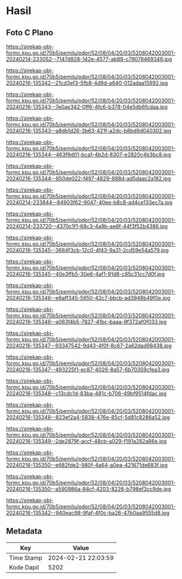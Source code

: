 # Hasil

## Foto C Plano

https://sirekap-obj-formc.kpu.go.id/70b5/pemilu/pdpr/52/08/04/20/03/5208042003001-20240214-233052--7147d928-142e-4577-ab88-c79078469346.jpg

https://sirekap-obj-formc.kpu.go.id/70b5/pemilu/pdpr/52/08/04/20/03/5208042003001-20240216-135342--21cd3ef3-5fb8-4d9d-a640-012adaa15992.jpg

https://sirekap-obj-formc.kpu.go.id/70b5/pemilu/pdpr/52/08/04/20/03/5208042003001-20240216-135343--7e0ae342-0ff6-4fc6-b378-04e5db6fcdaa.jpg

https://sirekap-obj-formc.kpu.go.id/70b5/pemilu/pdpr/52/08/04/20/03/5208042003001-20240216-135343--a8db1d26-3b63-421f-a2dc-b8bd9d040302.jpg

https://sirekap-obj-formc.kpu.go.id/70b5/pemilu/pdpr/52/08/04/20/03/5208042003001-20240216-135344--463f9d01-bca1-4b2d-8307-e2820c4b3bc8.jpg

https://sirekap-obj-formc.kpu.go.id/70b5/pemilu/pdpr/52/08/04/20/03/5208042003001-20240216-135344--850de022-f497-4829-888d-ad5daac2a182.jpg

https://sirekap-obj-formc.kpu.go.id/70b5/pemilu/pdpr/52/08/04/20/03/5208042003001-20240214-233844--84903f62-9047-40ee-b8c8-ad4ce133ec7a.jpg

https://sirekap-obj-formc.kpu.go.id/70b5/pemilu/pdpr/52/08/04/20/03/5208042003001-20240214-233720--4370c1f1-68c3-4a9b-ae8f-44f3f52b4386.jpg

https://sirekap-obj-formc.kpu.go.id/70b5/pemilu/pdpr/52/08/04/20/03/5208042003001-20240216-135345--3684f3cb-12c0-4f43-9a31-2cd59e54a579.jpg

https://sirekap-obj-formc.kpu.go.id/70b5/pemilu/pdpr/52/08/04/20/03/5208042003001-20240216-135345--40e3ffb5-30e6-4af1-91d8-c85c31cc7d0f.jpg

https://sirekap-obj-formc.kpu.go.id/70b5/pemilu/pdpr/52/08/04/20/03/5208042003001-20240216-135346--e6aff345-5950-42c7-bbcb-ad3948b49f0e.jpg

https://sirekap-obj-formc.kpu.go.id/70b5/pemilu/pdpr/52/08/04/20/03/5208042003001-20240216-135346--a083f4b5-7827-41bc-baaa-9f372af0f033.jpg

https://sirekap-obj-formc.kpu.go.id/70b5/pemilu/pdpr/52/08/04/20/03/5208042003001-20240216-135347--93347542-9d43-4f0f-8c67-2a62dad98438.jpg

https://sirekap-obj-formc.kpu.go.id/70b5/pemilu/pdpr/52/08/04/20/03/5208042003001-20240216-135347--493225f1-ec87-4026-8a57-6b70359cfea3.jpg

https://sirekap-obj-formc.kpu.go.id/70b5/pemilu/pdpr/52/08/04/20/03/5208042003001-20240216-135348--c13cdc1d-83ba-481c-b706-49bf9514fdac.jpg

https://sirekap-obj-formc.kpu.go.id/70b5/pemilu/pdpr/52/08/04/20/03/5208042003001-20240216-135348--823ef2a4-5838-476e-85cf-5d81c8286a52.jpg

https://sirekap-obj-formc.kpu.go.id/70b5/pemilu/pdpr/52/08/04/20/03/5208042003001-20240216-135349--2de2879f-accf-48cb-a029-f191a282a86e.jpg

https://sirekap-obj-formc.kpu.go.id/70b5/pemilu/pdpr/52/08/04/20/03/5208042003001-20240216-135350--e682fde2-980f-4a64-a0ea-421671de683f.jpg

https://sirekap-obj-formc.kpu.go.id/70b5/pemilu/pdpr/52/08/04/20/03/5208042003001-20240216-135350--a590986a-84cf-4203-8226-b798ef3cc9de.jpg

https://sirekap-obj-formc.kpu.go.id/70b5/pemilu/pdpr/52/08/04/20/03/5208042003001-20240216-135342--940eac98-9faf-4f0c-ba26-47b0aa9555d8.jpg


## Metadata

| Key        | Value               |
| ---------- | ------------------- |
| Time Stamp | 2024-02-21 22:03:59 |
| Kode Dapil | 5202                |



